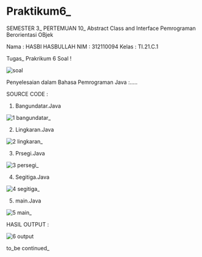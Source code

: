 # Praktikum6_
SEMESTER 3_ 
PERTEMUAN 10_ Abstract Class and Interface
Pemrograman Berorientasi OBjek

Nama    : HASBI HASBULLAH
NIM     : 312110094
Kelas   : TI.21.C.1

Tugas_ Prakrikum 6
Soal  !

![soal](https://user-images.githubusercontent.com/92858927/204263945-bb2f3a47-60e2-4612-82f3-d398e199d3b3.png)


Penyelesaian dalam Bahasa Pemrograman Java  :.....

SOURCE CODE :

1.  Bangundatar.Java


![1  bangundatar_](https://user-images.githubusercontent.com/92858927/204264155-c2933be9-dce3-4baa-8188-2ecbd6c89f1e.png)


2.  Lingkaran.Java


![2  lingkaran_](https://user-images.githubusercontent.com/92858927/204264295-33df0369-1468-4013-925d-aa2c19565998.png)


3.  Prsegi.Java


![3  persegi_](https://user-images.githubusercontent.com/92858927/204264553-55f68af0-7176-4b57-a415-f74088904427.png)



4.  Segitiga.Java


![4  segitiga_](https://user-images.githubusercontent.com/92858927/204264670-ef80ea0b-89fb-4e1c-9cf5-444523863a0a.png)


5.  main.Java


![5  main_](https://user-images.githubusercontent.com/92858927/204264786-3ab1fcc6-38db-4ceb-ad0c-a1c1e7cb94c9.png)


HASIL OUTPUT  :


![6  output](https://user-images.githubusercontent.com/92858927/204264942-163b1469-4b30-4a0b-a78d-f18a3e66d20a.png)


to_be continued_


